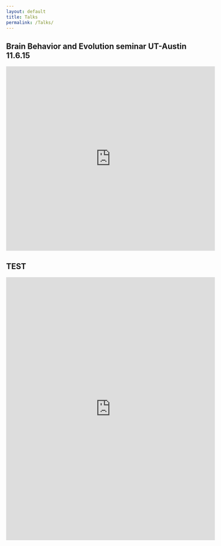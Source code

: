 ```yaml
---
layout: default
title: Talks
permalink: /Talks/
---
```



## Brain Behavior and Evolution seminar UT-Austin 11.6.15

<iframe src="http://wl.figshare.com/articles/1598199/embed?show_title=0" width="568" height="502" frameborder="0"></iframe>


## TEST

<iframe src="https://widgets.figshare.com/articles/3438551/embed?show_title=0" width="568" height="716" frameborder="0"></iframe>

